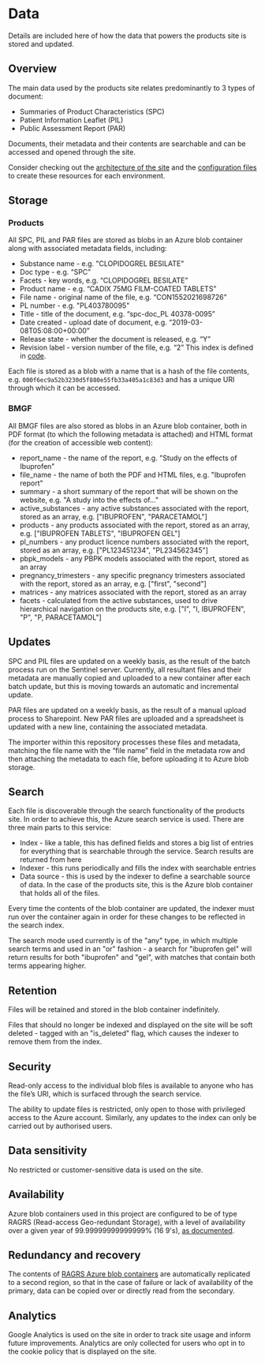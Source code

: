 # Data

Details are included here of how the data that powers the products site is stored and updated.

## Overview

The main data used by the products site relates predominantly to 3 types of document:

- Summaries of Product Characteristics (SPC)
- Patient Information Leaflet (PIL)
- Public Assessment Report (PAR)

Documents, their metadata and their contents are searchable and can be accessed and opened through the site.

Consider checking out the [architecture of the site](../architecture#progress) and the [configuration files](../../../infrastructure/) to create these resources for each environment.

## Storage

### Products

All SPC, PIL and PAR files are stored as blobs in an Azure blob container along with associated metadata fields, including:

- Substance name - e.g. "CLOPIDOGREL BESILATE"
- Doc type - e.g. “SPC”
- Facets - key words, e.g. “CLOPIDOGREL BESILATE”
- Product name - e.g. “CADIX 75MG FILM-COATED TABLETS”
- File name - original name of the file, e.g. “CON1552021698726”
- PL number - e.g. "PL403780095"
- Title - title of the document, e.g. “spc-doc_PL 40378-0095”
- Date created - upload date of document, e.g. “2019-03-08T05:08:00+00:00”
- Release state - whether the document is released, e.g. “Y”
- Revision label - version number of the file, e.g. “2”
  This index is defined in [code](https://github.com/MHRA/products/blob/master/medicines/search/src/index.rs).

Each file is stored as a blob with a name that is a hash of the file contents, e.g. `000f6ec9a52b3230d5f880e55fb33a405a1c83d3` and has a unique URI through which it can be accessed.

### BMGF

All BMGF files are also stored as blobs in an Azure blob container, both in PDF format (to which the following metadata is attached) and HTML format (for the creation of accessible web content):

- report_name - the name of the report, e.g. "Study on the effects of Ibuprofen"
- file_name - the name of both the PDF and HTML files, e.g. "Ibuprofen report"
- summary - a short summary of the report that will be shown on the website, e.g. "A study into the effects of..."
- active_substances - any active substances associated with the report, stored as an array, e.g. ["IBUPROFEN", "PARACETAMOL"]
- products - any products associated with the report, stored as an array, e.g. ["IBUPROFEN TABLETS", "IBUPROFEN GEL"]
- pl_numbers - any product licence numbers associated with the report, stored as an array, e.g. ["PL123451234", "PL234562345"]
- pbpk_models - any PBPK models associated with the report, stored as an array
- pregnancy_trimesters - any specific pregnancy trimesters associated with the report, stored as an array, e.g. ["first", "second"]
- matrices - any matrices associated with the report, stored as an array
- facets - calculated from the active substances, used to drive hierarchical navigation on the products site, e.g. ["I", "I, IBUPROFEN", "P", "P, PARACETAMOL"]

## Updates

SPC and PIL files are updated on a weekly basis, as the result of the batch process run on the Sentinel server. Currently, all resultant files and their metadata are manually copied and uploaded to a new container after each batch update, but this is moving towards an automatic and incremental update.

PAR files are updated on a weekly basis, as the result of a manual upload process to Sharepoint. New PAR files are uploaded and a spreadsheet is updated with a new line, containing the associated metadata.

The importer within this repository processes these files and metadata, matching the file name with the “file name” field in the metadata row and then attaching the metadata to each file, before uploading it to Azure blob storage.

## Search

Each file is discoverable through the search functionality of the products site. In order to achieve this, the Azure search service is used. There are three main parts to this service:

- Index - like a table, this has defined fields and stores a big list of entries for everything that is searchable through the service. Search results are returned from here
- Indexer - this runs periodically and fills the index with searchable entries
- Data source - this is used by the indexer to define a searchable source of data. In the case of the products site, this is the Azure blob container that holds all of the files.

Every time the contents of the blob container are updated, the indexer must run over the container again in order for these changes to be reflected in the search index.

The search mode used currently is of the "any" type, in which multiple search terms and used in an "or" fashion - a search for "ibuprofen gel" will return results for both "ibuprofen" and "gel", with matches that contain both terms appearing higher.

## Retention

Files will be retained and stored in the blob container indefinitely.

Files that should no longer be indexed and displayed on the site will be soft deleted - tagged with an "is_deleted" flag, which causes the indexer to remove them from the index.

## Security

Read-only access to the individual blob files is available to anyone who has the file’s URI, which is surfaced through the search service.

The ability to update files is restricted, only open to those with privileged access to the Azure account. Similarly, any updates to the index can only be carried out by authorised users.

## Data sensitivity

No restricted or customer-sensitive data is used on the site.

## Availability

Azure blob containers used in this project are configured to be of type RAGRS (Read-access Geo-redundant Storage), with a level of availability over a given year of 99.99999999999999% (16 9's), [as documented](https://docs.microsoft.com/en-us/azure/storage/common/storage-redundancy-grs#read-access-geo-redundant-storage).

## Redundancy and recovery

The contents of [RAGRS Azure blob containers](https://docs.microsoft.com/en-us/azure/storage/common/storage-redundancy-grs#read-access-geo-redundant-storage) are automatically replicated to a second region, so that in the case of failure or lack of availability of the primary, data can be copied over or directly read from the secondary.

## Analytics

Google Analytics is used on the site in order to track site usage and inform future improvements. Analytics are only collected for users who opt in to the cookie policy that is displayed on the site.
